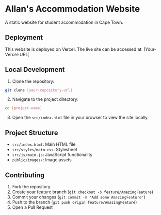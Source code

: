 # Allan's Accommodation Website

A static website for student accommodation in Cape Town.

## Deployment

This website is deployed on Vercel. The live site can be accessed at: [Your-Vercel-URL]

## Local Development

1. Clone the repository:
```bash
git clone [your-repository-url]
```

2. Navigate to the project directory:
```bash
cd [project-name]
```

3. Open the `src/index.html` file in your browser to view the site locally.

## Project Structure

- `src/index.html`: Main HTML file
- `src/styles/main.css`: Stylesheet
- `src/js/main.js`: JavaScript functionality
- `public/images/`: Image assets

## Contributing

1. Fork the repository
2. Create your feature branch (`git checkout -b feature/AmazingFeature`)
3. Commit your changes (`git commit -m 'Add some AmazingFeature'`)
4. Push to the branch (`git push origin feature/AmazingFeature`)
5. Open a Pull Request
